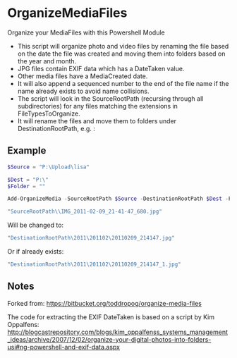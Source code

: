 OrganizeMediaFiles
==================
Organize your MediaFiles with this Powershell  Module

* This script will organize photo and video files by renaming the file based on the date the
file was created and moving them into folders based on the year and month. 
* JPG files contain EXIF data which has a DateTaken value. 
* Other media files have a MediaCreated date.  
* It will also append a sequenced number to the end of the file name if the name already exists to avoid name collisions. 
* The script will look in the SourceRootPath (recursing through all subdirectories) for any files matching
the extensions in FileTypesToOrganize. 
* It will rename the files and move them to folders under DestinationRootPath, e.g. :

## Example
```powershell
$Source = "P:\Upload\lisa"

$Dest = "P:\"
$Folder = ""

Add-OrganizeMedia -SourceRootPath $Source -DestinationRootPath $Dest -FolderName $Folder -verbose
```


```powershell
"SourceRootPath\\IMG_2011-02-09_21-41-47_680.jpg"
```
Will be changed to:
```powershell
"DestinationRootPath\2011\201102\20110209_214147.jpg"
```
Or if already exists:
```powershell
"DestinationRootPath\2011\201102\20110209_214147_1.jpg"
```


## Notes
Forked from: 
https://bitbucket.org/toddropog/organize-media-files

The code for extracting the EXIF DateTaken is based on a script by Kim Oppalfens:
http://blogcastrepository.com/blogs/kim_oppalfenss_systems_management_ideas/archive/2007/12/02/organize-your-digital-photos-into-folders-usi#ng-powershell-and-exif-data.aspx
